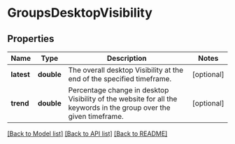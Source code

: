 # GroupsDesktopVisibility

## Properties
Name | Type | Description | Notes
------------ | ------------- | ------------- | -------------
**latest** | **double** | The overall desktop Visibility at the end of the specified timeframe. | [optional] 
**trend** | **double** | Percentage change in desktop Visibility of the website for all the keywords in the group over the given timeframe. | [optional] 

[[Back to Model list]](../../README.md#documentation-for-models) [[Back to API list]](../../README.md#documentation-for-api-endpoints) [[Back to README]](../../README.md)

